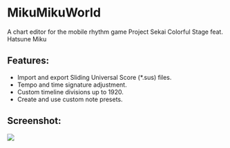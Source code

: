 # MikuMikuWorld
A chart editor for the mobile rhythm game Project Sekai Colorful Stage feat. Hatsune Miku

## Features:
- Import and export Sliding Universal Score (\*.sus) files.
- Tempo and time signature adjustment.
- Custom timeline divisions up to 1920.
- Create and use custom note presets.

## Screenshot:
![](https://user-images.githubusercontent.com/44091782/169389624-83c4d55c-c0d8-4cad-ab87-21bc8a27dff4.jpg)
